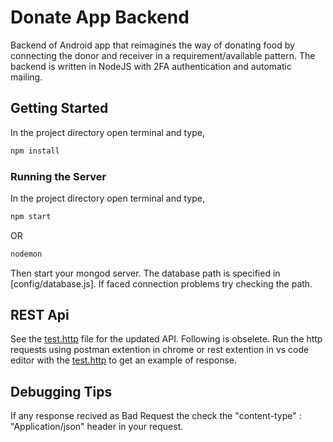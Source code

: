 # Donate App Backend

Backend of Android app that reimagines the way of donating food by connecting the donor and receiver in a requirement/available pattern. The backend is written in NodeJS with 2FA authentication and automatic mailing.

## Getting Started

In the project directory open terminal and type,

```bash
npm install
```

### Running the Server

In the project directory open terminal and type,

```bash
npm start
```

OR

```bash
nodemon
```

Then start your mongod server. The database path is specified in [config/database.js].
If faced connection problems try checking the path.

## REST Api

See the [test.http](test.http) file for the updated API. Following is obselete.
Run the http requests using postman extention in chrome or rest extention in vs code editor with the [test.http](test.http) to get an example of response.

## Debugging Tips

If any response recived as Bad Request the check the "content-type" : "Application/json" header in your request.
